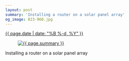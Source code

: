 ```yaml
---
layout: post
summary: 'Installing a router on a solar panel array'
og_image: 823-960.jpg
---
```


<div class="post">
 <time>
  <a href="/823">
   {{ page.date | date: "%B %-d, %Y" }}
  </a>
 </time>
 <a href="/823">
  <figure data-taken="4/8/2019">
   <img alt="{{ page.summary }}" sizes="(min-width: 700px) 50vw, calc(100vw - 2rem)" src="{{ site.assets_url }}/823-480.jpg" srcset="{{ site.assets_url }}/823-240.jpg 240w, {{ site.assets_url }}/823-480.jpg 480w, {{ site.assets_url }}/823-720.jpg 720w, {{ site.assets_url }}/823-960.jpg 960w"/>
  </figure>
 </a>
 <span>
  Installing a router on a solar panel array
 </span>
</div>
